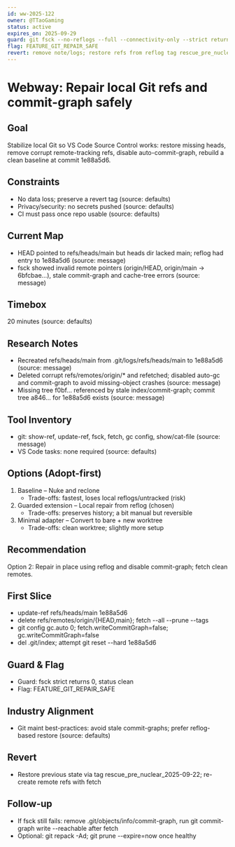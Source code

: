 ```yaml
---
id: ww-2025-122
owner: @TTaoGaming
status: active
expires_on: 2025-09-29
guard: git fsck --no-reflogs --full --connectivity-only --strict returns 0
flag: FEATURE_GIT_REPAIR_SAFE
revert: remove note/logs; restore refs from reflog tag rescue_pre_nuclear_2025-09-22
---
```

# Webway: Repair local Git refs and commit-graph safely

## Goal

Stabilize local Git so VS Code Source Control works: restore missing heads, remove corrupt remote-tracking refs, disable auto-commit-graph, rebuild a clean baseline at commit 1e88a5d6.

## Constraints

- No data loss; preserve a revert tag (source: defaults)
- Privacy/security: no secrets pushed (source: defaults)
- CI must pass once repo usable (source: defaults)

## Current Map

- HEAD pointed to refs/heads/main but heads dir lacked main; reflog had entry to 1e88a5d6 (source: message)
- fsck showed invalid remote pointers (origin/HEAD, origin/main -> 6bfcbae…), stale commit-graph and cache-tree errors (source: message)

## Timebox

20 minutes (source: defaults)

## Research Notes

- Recreated refs/heads/main from .git/logs/refs/heads/main to 1e88a5d6 (source: message)
- Deleted corrupt refs/remotes/origin/* and refetched; disabled auto-gc and commit-graph to avoid missing-object crashes (source: message)
- Missing tree f0bf… referenced by stale index/commit-graph; commit tree a846… for 1e88a5d6 exists (source: message)

## Tool Inventory

- git: show-ref, update-ref, fsck, fetch, gc config, show/cat-file (source: message)
- VS Code tasks: none required (source: defaults)

## Options (Adopt-first)

1. Baseline – Nuke and reclone
   - Trade-offs: fastest, loses local reflogs/untracked (risk)
2. Guarded extension – Local repair from reflog (chosen)
   - Trade-offs: preserves history; a bit manual but reversible
3. Minimal adapter – Convert to bare + new worktree
   - Trade-offs: clean worktree; slightly more setup

## Recommendation

Option 2: Repair in place using reflog and disable commit-graph; fetch clean remotes.

## First Slice

- update-ref refs/heads/main 1e88a5d6
- delete refs/remotes/origin/{HEAD,main}; fetch --all --prune --tags
- git config gc.auto 0; fetch.writeCommitGraph=false; gc.writeCommitGraph=false
- del .git/index; attempt git reset --hard 1e88a5d6

## Guard & Flag

- Guard: fsck strict returns 0, status clean
- Flag: FEATURE_GIT_REPAIR_SAFE

## Industry Alignment

- Git maint best-practices: avoid stale commit-graphs; prefer reflog-based restore (source: defaults)

## Revert

- Restore previous state via tag rescue_pre_nuclear_2025-09-22; re-create remote refs with fetch

## Follow-up

- If fsck still fails: remove .git/objects/info/commit-graph, run git commit-graph write --reachable after fetch
- Optional: git repack -Ad; git prune --expire=now once healthy
